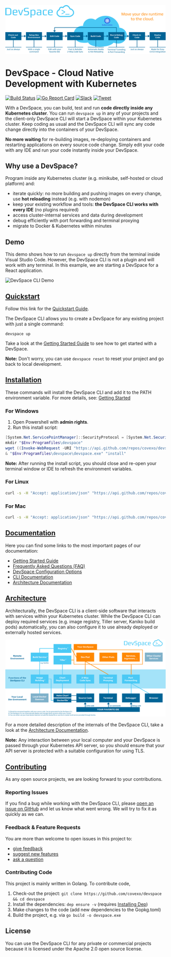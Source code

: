 ![DevSpace Workflow](docs/website/static/img/header-readme.svg)

# DevSpace - Cloud Native Development with Kubernetes
[![Build Status](https://travis-ci.org/covexo/devspace.svg?branch=master)](https://travis-ci.org/covexo/devspace)
[![Go Report Card](https://goreportcard.com/badge/github.com/covexo/devspace)](https://goreportcard.com/report/github.com/covexo/devspace)
[![Slack](http://slack.devspace-cloud.com/badge.svg)](http://slack.devspace-cloud.com/)
[![Tweet](https://img.shields.io/twitter/url/http/shields.io.svg?style=social)](https://twitter.com/home?status=Just%20found%20out%20about%20%23DevSpace%20CLI%3A%20https%3A//github.com/covexo/devspace%0A%0AIt%20lets%20you%20build%20cloud%20native%20software%20directly%20on%20top%20of%20%23Kubernetes%20and%20%23Docker%0A%23CloudNative%20%23k8s)

With a DevSpace, you can build, test and run **code directly inside any Kubernetes cluster**. You can run `devspace up` in any of your projects and the client-only DevSpace CLI will start a DevSpace within your Kubernetes cluster. Keep coding as usual and the DevSpace CLI will sync any code change directly into the containers of your DevSpace. 

**No more waiting** for re-building images, re-deploying containers and restarting applications on every source code change. Simply edit your code with any IDE and run your code instantly inside your DevSpace.

## Why use a DevSpace?
Program inside any Kubernetes cluster (e.g. minikube, self-hosted or cloud platform) and:
- iterate quickly: no more building and pushing images on every change, use **hot reloading** instead (e.g. with nodemon)
- keep your existing workflow and tools: **the DevSpace CLI works with every IDE** (no plugins required)
- access cluster-internal services and data during development
- debug efficiently with port forwarding and terminal proxying
- migrate to Docker & Kubernetes within minutes

## Demo
This demo shows how to run `devspace up` directly from the terminal inside Visual Studio Code. However, the DevSpace CLI is not a plugin and will work with any terminal. In this example, we are starting a DevSpace for a React application.

![DevSpace CLI Demo](docs/website/static/img/devspace-cli-demo-readme.gif)

## [Quickstart](https://devspace-cloud.com/getting-started/)
Follow this link for the [Quickstart Guide](https://devspace-cloud.com/getting-started/).

The DevSpace CLI allows you to create a DevSpace for any existing project with just a single command:
```
devspace up
```
Take a look at the [Getting Started Guide](https://devspace-cloud.com/getting-started/) to see how to get started with a DevSpace.

**Note:** Don't worry, you can use `devspace reset` to reset your project and go back to local development.

## [Installation](https://devspace.covexo.com/docs/getting-started/installation.html)
These commands will install the DevSpace CLI and add it to the PATH environment variable. For more details, see: [Getting Started](https://devspace-cloud.com/getting-started/)

### For Windows
1. Open Powershell with **admin rights**.
2. Run this install script:
```powershell
[System.Net.ServicePointManager]::SecurityProtocol = [System.Net.SecurityProtocolType]'Tls,Tls11,Tls12'
mkdir "$Env:Programfiles\devspace"
wget ((Invoke-WebRequest -URI "https://api.github.com/repos/covexo/devspace/releases/latest").Content -replace ".*`"(https://github.com[^`"]*devspace-windows-amd64.exe)`".*","`$1") -o $Env:Programfiles\devspace\devspace.exe
& "$Env:Programfiles\devspace\devspace.exe" "install"
```

**Note:** After running the install script, you should close and re-open your terminal window or IDE to refresh the environment variables.

### For Linux
```bash
curl -s -H "Accept: application/json" "https://api.github.com/repos/covexo/devspace/releases/latest" | sed -nE 's!.*"(https://github.com[^"]*devspace-linux-amd64)".*!\1!p' | xargs -n 1 curl -L -o devspace && chmod +x devspace && sudo mv devspace /usr/local/bin
```

### For Mac
```bash
curl -s -H "Accept: application/json" "https://api.github.com/repos/covexo/devspace/releases/latest" | sed -nE 's!.*"(https://github.com[^"]*devspace-darwin-amd64)".*!\1!p' | xargs -n 1 curl -L -o devspace && chmod +x devspace && sudo mv devspace /usr/local/bin
```

## [Documentation](https://devspace.covexo.com/docs/getting-started/quickstart.html)
Here you can find some links to the most important pages of our documentation:
- [Getting Started Guide](https://devspace-cloud.com/getting-started/)
- [Frequently Asked Questions (FAQ)](https://devspace.covexo.com/docs/getting-started/faq.html)
- [DevSpace Configuration Options](https://devspace.covexo.com/docs/configuration/config.yaml.html)
- [CLI Documentation](https://devspace.covexo.com/docs/cli/init.html)
- [Architecture Documentation](https://devspace.covexo.com/docs/advanced/architecture.html)

## [Architecture](https://devspace.covexo.com/docs/advanced/architecture.html)
Architecturally, the DevSpace CLI is a client-side software that interacts with services within your Kubernetes cluster. While the DevSpace CLI can deploy required services (e.g. image registry, Tiller server, Kaniko build pods) automatically, you can also configure it to use already deployed or externally hosted services.

![DevSpace CLI Architecture](docs/website/static/img/devspace-architecture.svg)

For a more detailed description of the internals of the DevSpace CLI, take a look at the [Architecture Documentation](https://devspace.covexo.com/docs/advanced/architecture.html).

**Note:** Any interaction between your local computer and your DevSpace is passed through your Kubernetes API server, so you should ensure that your API server is protected with a suitable configuration for using TLS.

## [Contributing](CONTRIBUTING.md)
As any open source projects, we are looking forward to your contributions.

### Reporting Issues
If you find a bug while working with the DevSpace CLI, please [open an issue on GitHub](https://github.com/covexo/devspace/issues/new?labels=kind%2Fbug&template=bug-report.md&title=Bug:) and let us know what went wrong. We will try to fix it as quickly as we can.

### Feedback & Feature Requests
You are more than welcome to open issues in this project to:
- [give feedback](https://github.com/covexo/devspace/issues/new?labels=kind%2Ffeedback&title=Feedback:)
- [suggest new features](https://github.com/covexo/devspace/issues/new?labels=kind%2Ffeature&template=feature-request.md&title=Feature%20Request:)
- [ask a question](https://github.com/covexo/devspace/issues/new?labels=kind%2Fquestion&title=Question:)

### Contributing Code
This project is mainly written in Golang. To contribute code,
1. Check-out the project: `git clone https://github.com/covexo/devspace && cd devspace`
2. Install the dependencies: `dep ensure -v` (requires [Installing Dep](https://golang.github.io/dep/docs/installation.html))
3. Make changes to the code (add new dependencies to the Gopkg.toml)
4. Build the project, e.g. via `go build -o devspace.exe`

## License
You can use the DevSpace CLI for any private or commercial projects because it is licensed under the Apache 2.0 open source license.
